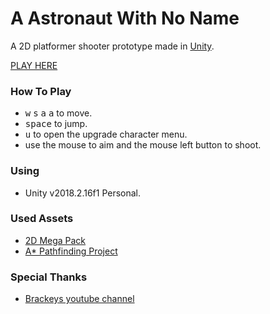 # A Astronaut With No Name
A 2D platformer shooter prototype made in [Unity](https://unity3d.com). 

[PLAY HERE](https://felipevideira.itch.io/a-astronaut-with-no-name)

### How To Play ###
 - <kbd>w</kbd> <kbd>s</kbd> <kbd>a</kbd> <kbd>a</kbd> to move.
 - <kbd>space</kbd> to jump.
 - <kbd>u</kbd> to open the upgrade character menu.
 - use the mouse to aim and the mouse left button to shoot.
 
### Using  ###
  - Unity v2018.2.16f1 Personal.

### Used Assets  ###
  - [2D Mega Pack](http://devassets.com/assets/2d-mega-pack)
  - [A* Pathfinding Project](https://arongranberg.com/astar)

### Special Thanks ###
  - [Brackeys youtube channel](https://www.youtube.com/channel/UCYbK_tjZ2OrIZFBvU6CCMiA)
